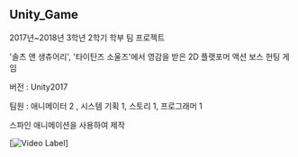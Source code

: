 ## Unity_Game

2017년~2018년 3학년 2학기 학부 팀 프로젝트

'솔츠 앤 생츄어리', '타이탄즈 소울즈'에서 영감을 받은 2D 플랫포머 액션 보스 헌팅 게임

버전 : Unity2017

팀원 : 애니메이터 2 , 시스템 기획 1, 스토리 1, 프로그래머 1

스파인 애니메이션을 사용하여 제작

[![Video Label](https://img.youtube.com/vi/1pWP91UcF8o/0.jpg)]
